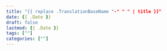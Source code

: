 ```yaml
---
title: "{{ replace .TranslationBaseName "-" " " | title }}"
date: {{ .Date }}
draft: false
lastmod: {{ .Date }}
tags: [""]
categories: [""]
---
```


<!--more-->
